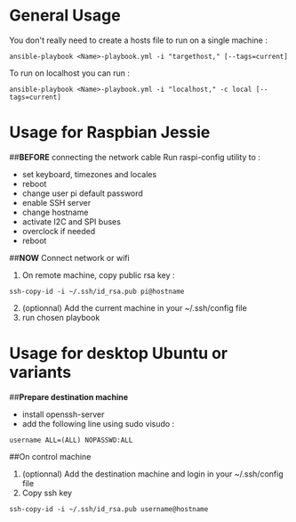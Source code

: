 # General Usage
You don't really need to create a hosts file to run on a single machine :
```
ansible-playbook <Name>-playbook.yml -i "targethost," [--tags=current]
```
To run on localhost you can run :
```
ansible-playbook <Name>-playbook.yml -i "localhost," -c local [--tags=current]
```

# Usage for Raspbian Jessie

##**BEFORE** connecting the network cable
Run raspi-config utility to :
- set keyboard, timezones and locales
- reboot
- change user pi default password
- enable SSH server
- change hostname
- activate I2C and SPI buses
- overclock if needed
- reboot

##**NOW** Connect network or wifi
1. On remote machine, copy public rsa key :
```
ssh-copy-id -i ~/.ssh/id_rsa.pub pi@hostname
```
2. (optionnal) Add the current machine in your ~/.ssh/config file
3. run chosen playbook

# Usage for desktop Ubuntu or variants

##**Prepare destination machine**
- install openssh-server
- add the following line using sudo visudo :
```
username ALL=(ALL) NOPASSWD:ALL
```

##On control machine
1. (optionnal) Add the destination machine and login in your ~/.ssh/config file
2. Copy ssh key
```
ssh-copy-id -i ~/.ssh/id_rsa.pub username@hostname
```

